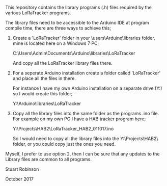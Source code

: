 This repository contains the library programs (.h) files required by the various LoRaTracker programs.

The library files need to be accessible to the Arduino IDE at program compile time, there are three ways
to achieve this;


1. Create a 'LoRaTracker' folder in your \users\Arduino\libraries folder, mine is located here on a Windows 7 PC;

   C:\Users\Admin\Documents\Arduino\libraries\LoRaTracker
   
   And copy all the LoRaTracker library files there.  

2. For a seperate Arduino installation create a folder called 'LoRaTracker' and place all the files in there. 

   For instance I have my own Arduino installation on a separate drive (Y:) so I would create this folder;

   Y:\Arduino\libraries\LoRaTracker


3. Copy all the library files into the same folder as the programs .ino file. For example on my own PC I have 
   a HAB tracker program here;

   Y:\Projects\HAB2\LoRaTracker_HAB2_011017.ino

   So I would need to copy all the library files into the Y:\Projects\HAB2\ folder, or you could copy just the
   ones you need. 


Myself, I prefer to use option 2, then I can be sure that any updates to the Library files are common to all programs. 



Stuart Robinson

October 2017